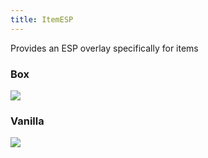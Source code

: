 ```yaml
---
title: ItemESP
---
```


Provides an ESP overlay specifically for items

### Box

<img src="https://i.imgur.com/3vUTPQP.png">

### Vanilla

<img src="https://i.imgur.com/z6NhHWd.png">